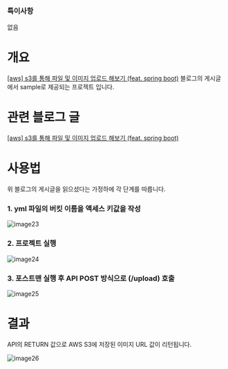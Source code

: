 ### 특이사항
없음

# 개요
[[aws] s3를 통해 파일 및 이미지 업로드 해보기 (feat. spring boot)](https://sbi1024.github.io/devops/aws/6) 블로그의 게시글에서 sample로 제공되는 프로젝트 입니다.

# 관련 블로그 글
[[aws] s3를 통해 파일 및 이미지 업로드 해보기 (feat. spring boot)](https://sbi1024.github.io/devops/aws/6)


# 사용법
위 블로그의 게시글을 읽으셨다는 가정하에 각 단계를 따릅니다. 

### 1. yml 파일의 버킷 이름을 액세스 키값을 작성
   
![image23](https://github.com/user-attachments/assets/a1030c9e-f6dd-4a1d-bdc1-a523032b9b22)

### 2. 프로젝트 실행

![image24](https://github.com/user-attachments/assets/40bacbe2-58a8-4cfe-9fb8-d45f30ce43f1)

### 3. 포스트맨 실행 후 API POST 방식으로 (/upload) 호출

![image25](https://github.com/user-attachments/assets/b89b837d-3395-43b3-9ee7-7da2e1b94e00)

# 결과 
API의 RETURN 값으로 AWS S3에 저장된 이미지 URL 값이 리턴됩니다.

![image26](https://github.com/user-attachments/assets/6251a6e4-7e3f-4d46-859b-351f6bf89093)




